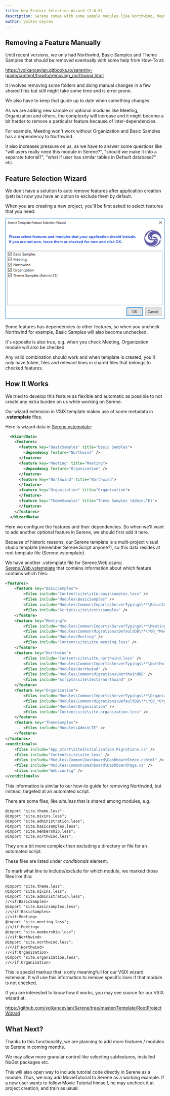 ```yaml
---
title: New Feature Selection Wizard (2.6.8)
description: Serene comes with some sample modules like Northwind, Meeting, Organization etc. After training and development phase, you should remove them manually with some help from our how-to on removing Northwind and Samples. Doing this for every new project might feel cumbersome. Starting with 2.6.8, Serene asks you which modules to include, so its much simpler.
author: Volkan Ceylan
---
```


## Removing a Feature Manually

Until recent versions, we only had Northwind, Basic Samples and Theme Samples that should be removed eventually with some help from How-To at:

https://volkanceylan.gitbooks.io/serenity-guide/content/howto/removing_northwind.html

It involves removing some folders and doing manual changes in a few shared files but still might take some time and is error prone. 

We also have to keep that guide up to date when something changes.

As we are adding new sample or optional modules like Meeting, Organization and others, the complexity will increase and 
it might become a bit harder to remove a particular feature because of inter-dependencies.

For example, Meeting won't work without Organization and Basic Samples has a dependency to Northwind.

It also increases pressure on us, as we have to answer some questions like "will users really need this module in Serene?", 
"should we make it into a separate tutorial?", "what if user has similar tables in Default database?" etc.

## Feature Selection Wizard

We don't have a solution to auto remove features after application creation (yet) but now you have an option to exclude them by default.

When you are creating a new project, you'll be first asked to select features that you need:

![Feature Selection Wizard](img/2016-12-16/feature-selection-wizard.png)

Some features has dependencies to other features, so when you uncheck Northwind for example, Basic Samples will also become unchecked.

It's opposite is also true, e.g. when you check Meeting, Organization module will also be checked.

Any valid combination should work and when template is created, you'll only have folder, files and relevant lines in shared files that belongs to checked features.

## How It Works

We tried to develop this feature as flexible and automatic as possible to not create any extra burden on us while working on Serene.

Our wizard extension in VSIX template makes use of some metadata in **.vstemplate** files.

Here is wizard data in [Serene.vstemplate](https://github.com/volkanceylan/Serene/blob/master/Serene/Serene.vstemplate):

```xml
  <WizardData>
	<features>
	  <feature key="BasicSamples" title="Basic Samples">
		<dependency feature="Northwind" />
	  </feature>
	  <feature key="Meeting" title="Meeting">
		<dependency feature="Organization" />
	  </feature>
	  <feature key="Northwind" title="Northwind">
	  </feature>
	  <feature key="Organization" title="Organization">
	  </feature>
	  <feature key="ThemeSamples" title="Theme Samples (AdminLTE)">
	  </feature>
    </features>
  </WizardData>
```

Here we configure the features and their dependencies. So when we'll want to add another optional feature in Serene, we should first add it here.

Because of historic reasons, our Serene template is a multi-project visual studio template (remember Serene.Script anyone?), so this data resides at 
root template file (Serene.vstemplate).

We have another .vstemplate file for Serene.Web.csproj [Serene.Web.vstemplate](https://github.com/volkanceylan/Serene/blob/master/Serene/Serene.Web/Serene.Web.vstemplate) 
that contains information about which feature contains which files:

```xml
<features>
    <feature key="BasicSamples">
		<files include="Content\site\site.basicsamples.less" />
		<files include="Modules\BasicSamples" />
		<files include="Modules\Common\Imports\ServerTypings\**\BasicSamples.*" />
		<files include="Scripts\site\texts\samples" />
    </feature>
    <feature key="Meeting">
		<files include="Modules\Common\Imports\ServerTypings\**\Meeting.*" />
		<files include="Modules\Common\Migrations\DefaultDB\**\*00_*Meeting*.cs" />
		<files include="Modules\Meeting" />
		<files include="Content\site\site.meeting.less" />
    </feature>
    <feature key="Northwind">
		<files include="Content\site\site.northwind.less" />
		<files include="Modules\Common\Imports\ServerTypings\**\Northwind.*" />
		<files include="Modules\Northwind" />
		<files include="Modules\Common\Migrations\NorthwindDB" />
		<files include="Scripts\site\texts\northwind" />
    </feature>
    <feature key="Organization">
		<files include="Modules\Common\Imports\ServerTypings\**\Organization.*" />
		<files include="Modules\Common\Migrations\DefaultDB\**\*00_*Organization*.cs" />
		<files include="Modules\Organization" />
		<files include="Content\site\site.organization.less" />
    </feature>
    <feature key="ThemeSamples">
		<files include="Modules\AdminLTE" />
    </feature>
</features>
<conditionals>
    <files include="App_Start\SiteInitialization.Migrations.cs" />
    <files include="Content\site\site.less" />
    <files include="Modules\Common\Dashboard\DashboardIndex.cshtml" />
    <files include="Modules\Common\Dashboard\DashboardPage.cs" />
    <files include="Web.config" />
</conditionals>
```

This information is similar to our how-to guide for removing Northwind, but instead, targeted at an automated script.

There are some files, like *site.less* that is shared among modules, e.g.

```
@import "site.theme.less";
@import "site.mixins.less";
@import "site.administration.less";
@import "site.basicsamples.less";
@import "site.membership.less";
@import "site.northwind.less";
```

They are a bit more complex than excluding a directory or file for an automated script.

These files are listed under *conditionals* element.

To mark what line to include/exclude for which module, we marked those files like this:

```less
@import "site.theme.less";
@import "site.mixins.less";
@import "site.administration.less";
//<if:BasicSamples>
@import "site.basicsamples.less";
//</if:BasicSamples>
//<if:Meeting>
@import "site.meeting.less";
//</if:Meeting>
@import "site.membership.less";
//<if:Northwind>
@import "site.northwind.less";
//</if:Northwind>
//<if:Organization>
@import "site.organization.less";
//</if:Organization>
```

This is special markup that is only meaningfull for our VSIX wizard extension. It will use this information to remove specific lines if that module is not checked.

If you are interested to know how it works, you may see source for our VSIX wizard at:

https://github.com/volkanceylan/Serene/tree/master/Template/RootProjectWizard

## What Next?

Thanks to this functionality, we are planning to add more features / modules to Serene in coming months. 

We may allow more granular control like selecting subfeatures, installed NuGet packages etc.

This will also open way to include tutorial code directly in Serene as a module. Thus, we may add MovieTutorial to Serene as a working example. 
If a new user wants to follow Movie Tutorial himself, he may uncheck it at project creation, and train as usual.